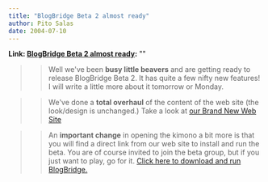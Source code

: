 ```yaml
---
title: "BlogBridge Beta 2 almost ready"
author: Pito Salas
date: 2004-07-10
---
```


**Link: [BlogBridge Beta 2 almost ready](None):** ""


>>

>> Well we've been **busy little beavers** and are getting ready to release
BlogBridge Beta 2. It has quite a few nifty new features! I will write a
little more about it tomorrow or Monday.

>>

>> We've done a **total overhaul** of the content of the web site (the
look/design is unchanged.) Take a look at [our Brand New Web
Site](<http://www.blogbridge.com.>)

>>

>> An **important change** in opening the kimono a bit more is that you will
find a direct link from our web site to install and run the beta. You are of
course invited to join the beta group, but if you just want to play, go for
it. [Click here to download and run
BlogBridge.](<http://www.blogbridge.com/download.htm>)


